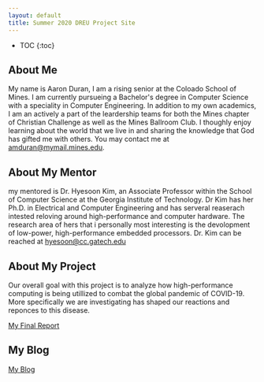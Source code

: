 ```yaml
---
layout: default
title: Summer 2020 DREU Project Site
---
```


* TOC
{:toc}

## About Me

My name is Aaron Duran, I am a rising senior at the Coloado School of Mines. I am currently pursueing a Bachelor's degree in Computer Science with a speciality in Computer Engineering. In addition to my own academics, I am an actively a part of the leardership teams for both the Mines chapter of Christian Challenge as well as the Mines Ballroom Club. I thoughly enjoy learning about the world that we live in and sharing the knowledge that God has gifted me with others. You may contact me at amduran@mymail.mines.edu.

## About My Mentor

my mentored is Dr. Hyesoon Kim, an Associate Professor within the School of Computer Science at the Georgia Institute of Technology. Dr Kim has her Ph.D. in Electrical and Computer Engineering and has serveral reaserach intested reloving around high-performance and computer hardware. The research area of hers that i personally most interesting is the devolopment of low-power, high-performance embedded processors. Dr. Kim can be reached at hyesoon@cc.gatech.edu


## About My Project

Our overall goal with this project is to analyze how high-performance computing is being utillized to combat the global pandemic of COVID-19. More specifically we are investigating has shaped our reactions and reponces to this disease.

[My Final Report](files/finalreport.pdf)

## My Blog

[My Blog](blog.html)
